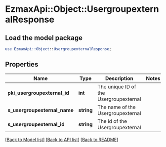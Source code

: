 # EzmaxApi::Object::UsergroupexternalResponse

## Load the model package
```perl
use EzmaxApi::Object::UsergroupexternalResponse;
```

## Properties
Name | Type | Description | Notes
------------ | ------------- | ------------- | -------------
**pki_usergroupexternal_id** | **int** | The unique ID of the Usergroupexternal | 
**s_usergroupexternal_name** | **string** | The name of the Usergroupexternal | 
**s_usergroupexternal_id** | **string** | The id of the Usergroupexternal | 

[[Back to Model list]](../README.md#documentation-for-models) [[Back to API list]](../README.md#documentation-for-api-endpoints) [[Back to README]](../README.md)


